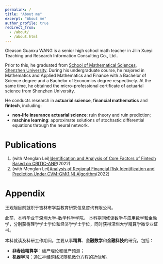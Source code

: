 ```yaml
---
permalink: /
title: "About me"
excerpt: "About me"
author_profile: true
redirect_from: 
  - /about/
  - /about.html
---
```


Gleason Guanxu WANG is a senior high school math teacher in Jilin Xueyi Teaching and Research Information Consulting Co., Ltd..

Prior to this, he graduated from [School of Mathematical Sciences](https://math.szu.edu.cn/), [Shenzhen University](https://www.szu.edu.cn/). During his undergraduate course, he majored in Mathematics and Applied Mathematics and Finance with a Bachelor of Science degree and a Bachelor of Economics degree respectively. At the same time, he obtained the micro-professional certificate of actuarial science from Shenzhen University.

He conducts research in **actuarial science**, **financial mathematics** and **fintech**, including:

* **non-life insurance actuarial science**: ruin theory and ruin prediction;
* **machine learning**: approximate solutions of stochastic differential equations through the neural network.


Publications
======
1. (with MengIan Lei)[Identification and Analysis of Core Factors of Fintech Based on CRITIC-ANP](https://doi.org/10.2991/aebmr.k.220307.170)(2022)
2. (with MengIan Lei)[Analysis of Regional Financial Risk Identification and Prediction Under CVM-GM(1,N) Algorithm](https://doi.org/10.2991/aebmr.k.220502.039)(2022)

Appendix
======
王观旭目前就职于吉林市学益教育研究信息咨询有限公司。

此前，本科毕业于[深圳大学](https://www.szu.edu.cn/)-[数学科学学院](https://math.szu.edu.cn/)。 本科期间修读数学与应用数学和金融学，分别获得理学学士学位和经济学学士学位，同时获得深圳大学精算学微专业证书。

本科就读及科研工作期间，主要从事**精算**、**金融数学**和**金融科技**的研究，包括：
* **非寿险精算学**：破产理论和破产预测；
* **机器学习**：通过神经网络求随机微分方程的近似解。
